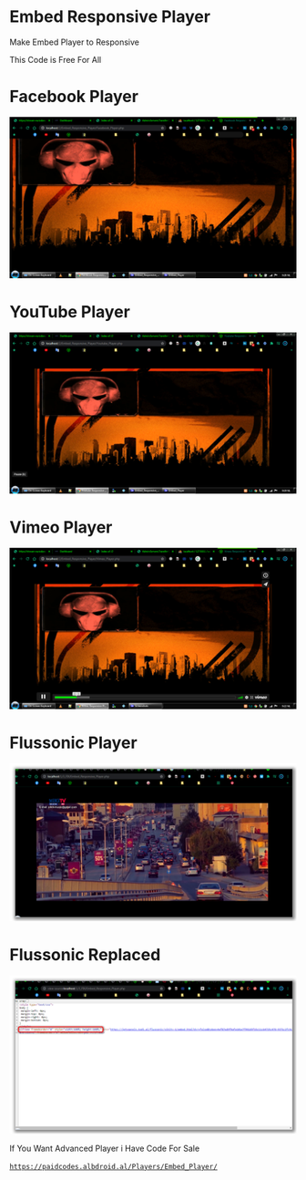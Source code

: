 # Embed Responsive Player
Make Embed Player to Responsive

This Code is Free For All

# Facebook Player
![Logo](https://raw.githubusercontent.com/SxtBox/AIO_Video_Embed_Players/Albdroid/Other_Codes/Responsive_Embed_Player/Screenshots/Facebook_Player.png?raw=true)

# YouTube Player
![Logo](https://raw.githubusercontent.com/SxtBox/AIO_Video_Embed_Players/Albdroid/Other_Codes/Responsive_Embed_Player/Screenshots/Youtube_Player.png?raw=true)

# Vimeo Player
![Logo](https://raw.githubusercontent.com/SxtBox/AIO_Video_Embed_Players/Albdroid/Other_Codes/Responsive_Embed_Player/Screenshots/Vimeo_Player.png?raw=true)

# Flussonic Player
![Logo](https://raw.githubusercontent.com/SxtBox/AIO_Video_Embed_Players/Albdroid/Other_Codes/Responsive_Embed_Player/Screenshots/Flussonic_Player.png?raw=true)

# Flussonic Replaced
![Logo](https://raw.githubusercontent.com/SxtBox/AIO_Video_Embed_Players/Albdroid/Other_Codes/Responsive_Embed_Player/Screenshots/Flussonic_Replaced.png?raw=true)

If You Want Advanced Player i Have Code For Sale

<code>https://paidcodes.albdroid.al/Players/Embed_Player/</code>
